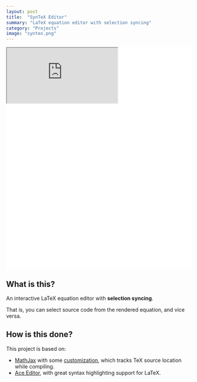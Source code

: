 ```yaml
---
layout: post
title:  "SynTeX Editor"
summary: "LaTeX equation editor with selection syncing"
category: "Projects"
image: "syntex.png"
---
```


<div class="aspect-ratio" style="
  display: absolute;
  width: 100%;
  height: 600px;
  padding: 0;
  background-color: white;
"><iframe src="https://ayassaka.github.io/syn-tex/"></iframe></div>

## What is this?

An interactive LaTeX equation editor with **selection syncing**.

That is, you can select source code from the rendered equation, and vice versa.

## How is this done?

This project is based on:

- [MathJax](https://www.mathjax.org/) with some [customization](https://github.com/Ayassaka/MathJax-src), which tracks TeX source location while compiling.
- [Ace Editor](https://ace.c9.io/), with great syntax highlighting support for LaTeX.
